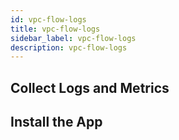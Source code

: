 ```yaml
---
id: vpc-flow-logs
title: vpc-flow-logs
sidebar_label: vpc-flow-logs
description: vpc-flow-logs
---
```



## Collect Logs and Metrics

## Install the App

